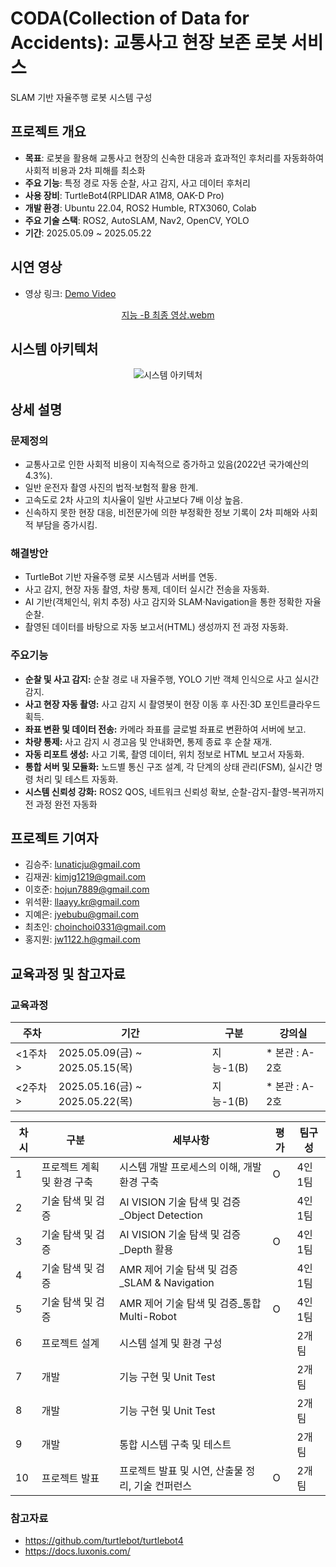 # CODA(Collection of Data for Accidents): 교통사고 현장 보존 로봇 서비스
SLAM 기반 자율주행 로봇 시스템 구성

## 프로젝트 개요

- **목표**: 로봇을 활용해 교통사고 현장의 신속한 대응과 효과적인 후처리를 자동화하여 사회적 비용과 2차 피해를 최소화
- **주요 기능**: 특정 경로 자동 순찰, 사고 감지, 사고 데이터 후처리
- **사용 장비**: TurtleBot4(RPLIDAR A1M8, OAK-D Pro)
- **개발 환경**: Ubuntu 22.04, ROS2 Humble, RTX3060, Colab
- **주요 기술 스택**: ROS2, AutoSLAM, Nav2, OpenCV, YOLO
- **기간**: 2025.05.09 ~ 2025.05.22

## 시연 영상

- 영상 링크: [Demo Video](https://youtube.com/shorts/FaUu1ptY77Y?feature=share)

<div align="center">

[지능 -B 최종 영상.webm](https://github.com/user-attachments/assets/579fdd42-cd57-4035-af2e-b0374ae688f1)

<!--
![스크린샷](https://github.com/user-attachments/assets/45af568e-68d3-4b58-9b66-4e2a37ec7447)
-->

</div>

## 시스템 아키텍처

<div align="center">

![시스템 아키텍처](https://github.com/user-attachments/assets/53a3d17e-96e8-4877-a371-c063a2284c0a)

</div>

## 상세 설명

### 문제정의

- 교통사고로 인한 사회적 비용이 지속적으로 증가하고 있음(2022년 국가예산의 4.3%).
- 일반 운전자 촬영 사진의 법적·보험적 활용 한계.
- 고속도로 2차 사고의 치사율이 일반 사고보다 7배 이상 높음.
- 신속하지 못한 현장 대응, 비전문가에 의한 부정확한 정보 기록이 2차 피해와 사회적 부담을 증가시킴.

### 해결방안

- TurtleBot 기반 자율주행 로봇 시스템과 서버를 연동.
- 사고 감지, 현장 자동 촬영, 차량 통제, 데이터 실시간 전송을 자동화.
- AI 기반(객체인식, 위치 추정) 사고 감지와 SLAM·Navigation을 통한 정확한 자율 순찰.
- 촬영된 데이터를 바탕으로 자동 보고서(HTML) 생성까지 전 과정 자동화.

### 주요기능

- **순찰 및 사고 감지:** 순찰 경로 내 자율주행, YOLO 기반 객체 인식으로 사고 실시간 감지.
- **사고 현장 자동 촬영:** 사고 감지 시 촬영봇이 현장 이동 후 사진·3D 포인트클라우드 획득.
- **좌표 변환 및 데이터 전송:** 카메라 좌표를 글로벌 좌표로 변환하여 서버에 보고.
- **차량 통제:** 사고 감지 시 경고음 및 안내화면, 통제 종료 후 순찰 재개.
- **자동 리포트 생성:** 사고 기록, 촬영 데이터, 위치 정보로 HTML 보고서 자동화.
- **통합 서버 및 모듈화:** 노드별 통신 구조 설계, 각 단계의 상태 관리(FSM), 실시간 명령 처리 및 테스트 자동화.
- **시스템 신뢰성 강화:** ROS2 QOS, 네트워크 신뢰성 확보, 순찰-감지-촬영-복귀까지 전 과정 완전 자동화

## 프로젝트 기여자

- 김승주: lunaticju@gmail.com
- 김재권: kimjg1219@gmail.com
- 이호준: hojun7889@gmail.com
- 위석환: llaayy.kr@gmail.com
- 지예은: jyebubu@gmail.com
- 최초인: choinchoi0331@gmail.com
- 홍지원: jw1122.h@gmail.com

## 교육과정 및 참고자료

### 교육과정

<div align="center">

| 주차 | 기간 | 구분 | 강의실 |
| --- | --- | --- | --- |
| <1주차> | 2025.05.09(금) ~ 2025.05.15(목) | 지능-1(B) | * 본관 : A-2호 |
| <2주차> | 2025.05.16(금) ~ 2025.05.22(목) | 지능-1(B) | * 본관 : A-2호 |

| **차시** | **구분** | **세부사항** | **평가** | **팀구성** |
| --- | --- | --- | --- | --- |
| 1 | 프로젝트 계획 및 환경 구축 | 시스템 개발 프로세스의 이해, 개발 환경 구축 | O | 4인 1팀 |
| 2 | 기술 탐색 및 검증 | AI VISION 기술 탐색 및 검증_Object Detection |  | 4인 1팀 |
| 3 | 기술 탐색 및 검증 | AI VISION 기술 탐색 및 검증_Depth 활용 | O | 4인 1팀 |
| 4 | 기술 탐색 및 검증 | AMR 제어 기술 탐색 및 검증_SLAM & Navigation |  | 4인 1팀 |
| 5 | 기술 탐색 및 검증 | AMR 제어 기술 탐색 및 검증_통합 Multi-Robot | O | 4인 1팀 |
| 6 | 프로젝트 설계 | 시스템 설계 및 환경 구성 |  | 2개 팀  |
| 7 | 개발 | 기능 구현 및 Unit Test |  | 2개 팀 |
| 8 | 개발 | 기능 구현 및 Unit Test |  | 2개 팀 |
| 9 | 개발 | 통합 시스템 구축 및 테스트 |  | 2개 팀 |
| 10 | 프로젝트 발표 | 프로젝트 발표 및 시연, 산출물 정리, 기술 컨퍼런스 | O | 2개 팀 |

</div>

### 참고자료

- https://github.com/turtlebot/turtlebot4
- https://docs.luxonis.com/
